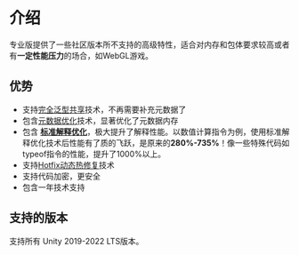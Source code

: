 # 介绍

专业版提供了一些社区版本所不支持的高级特性，适合对内存和包体要求较高或者有**一定性能压力**的场合，如WebGL游戏。

## 优势

- 支持[完全泛型共享](../fullgenericsharing)技术，不再需要补充元数据了
- 包含[元数据优化](../metadataoptimization)技术，显著优化了元数据内存
- 包含 **[标准解释优化](../basicencryption)**，极大提升了解释性能。以数值计算指令为例，使用标准解释优化技术后性能有了质的飞跃，是原来的**280%-735%**！像一些特殊代码如typeof指令的性能，提升了1000%以上。
- 支持[Hotfix动态热修复](../hotfix)技术
- 支持代码加密，更安全
- 包含一年技术支持

## 支持的版本

支持所有 Unity 2019-2022 LTS版本。
